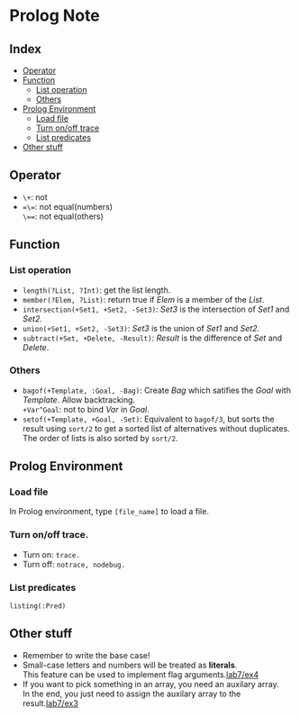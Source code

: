 # Prolog Note

## Index
* [Operator](#Operator)
* [Function](#Function)
  * [List operation](#List-operation)
  * [Others](#Others)
* [Prolog Environment](#Prolog-Environment)
  * [Load file](#Load-file)
  * [Turn on/off trace](#Turn-on/off-trace)
  * [List predicates](#List-predicates)
* [Other stuff](#Other-stuff)

## Operator
* `\+`: not
* `=\=`: not equal(numbers) </br>
  `\==`: not equal(others)

## Function
### List operation
* `length(?List, ?Int)`: get the list length.
* `member(?Elem, ?List)`: return true if *Elem* is a member of the *List*.
* `intersection(+Set1, +Set2, -Set3)`: *Set3* is the intersection of *Set1* and *Set2*.
* `union(+Set1, +Set2, -Set3)`: *Set3* is the union of *Set1* and *Set2*.
* `subtract(+Set, +Delete, -Result)`: *Result* is the difference of *Set* and *Delete*.
### Others
* `bagof(+Template, :Goal, -Bag)`: Create *Bag* which satifies the *Goal* with *Template*. Allow backtracking. </br>
  `+Var^Goal`: not to bind *Var* in *Goal*.
* `setof(+Template, +Goal, -Set)`: Equivalent to `bagof/3`, but sorts the result using `sort/2` to get a sorted list of alternatives without duplicates. The order of lists is also sorted by `sort/2`.

## Prolog Environment
### Load file
In Prolog environment, type `[file_name]` to load a file.
### Turn on/off trace.
* Turn on: `trace.`
* Turn off: `notrace, nodebug.`
### List predicates
`listing(:Pred)`

## Other stuff
* Remember to write the base case!
* Small-case letters and numbers will be treated as **literals**. </br>
  This feature can be used to implement flag arguments.[lab7/ex4](lab/lab7/ex4.prolog)
* If you want to pick something in an array, you need an auxilary array. </br>
  In the end, you just need to assign the auxilary array to the result.[lab7/ex3](lab/lab7/ex3.prolog)